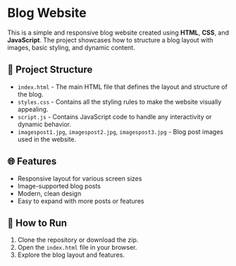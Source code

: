 # Blog Website

This is a simple and responsive blog website created using **HTML**, **CSS**, and **JavaScript**. The project showcases how to structure a blog layout with images, basic styling, and dynamic content.

## 📁 Project Structure

- `index.html` - The main HTML file that defines the layout and structure of the blog.
- `styles.css` - Contains all the styling rules to make the website visually appealing.
- `script.js` - Contains JavaScript code to handle any interactivity or dynamic behavior.
- `imagespost1.jpg`, `imagespost2.jpg`, `imagespost3.jpg` - Blog post images used in the website.

## 🌐 Features

- Responsive layout for various screen sizes
- Image-supported blog posts
- Modern, clean design
- Easy to expand with more posts or features

## 🚀 How to Run

1. Clone the repository or download the zip.
2. Open the `index.html` file in your browser.
3. Explore the blog layout and features.

